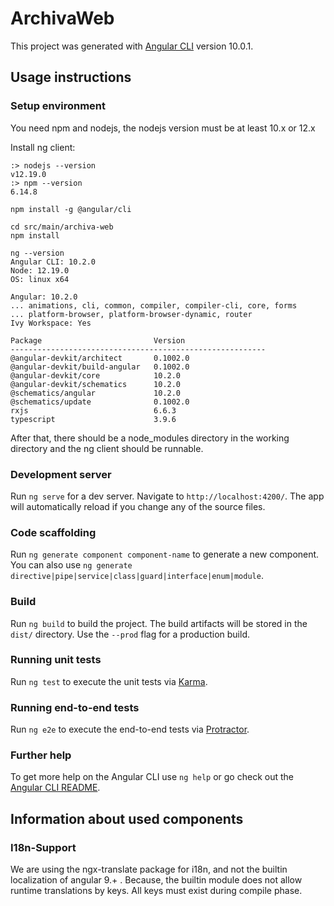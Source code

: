 # ArchivaWeb

This project was generated with [Angular CLI](https://github.com/angular/angular-cli) version 10.0.1.

## Usage instructions

### Setup environment

You need npm and nodejs, the nodejs version must be at least 10.x or 12.x 

Install ng client:
```shell script
:> nodejs --version
v12.19.0
:> npm --version
6.14.8

npm install -g @angular/cli

cd src/main/archiva-web
npm install

ng --version
Angular CLI: 10.2.0
Node: 12.19.0
OS: linux x64

Angular: 10.2.0
... animations, cli, common, compiler, compiler-cli, core, forms
... platform-browser, platform-browser-dynamic, router
Ivy Workspace: Yes

Package                         Version
---------------------------------------------------------
@angular-devkit/architect       0.1002.0
@angular-devkit/build-angular   0.1002.0
@angular-devkit/core            10.2.0
@angular-devkit/schematics      10.2.0
@schematics/angular             10.2.0
@schematics/update              0.1002.0
rxjs                            6.6.3
typescript                      3.9.6

```
After that, there should be a node_modules directory in the working directory and the ng client
should be runnable.



### Development server

Run `ng serve` for a dev server. Navigate to `http://localhost:4200/`. The app will automatically reload if you change any of the source files.

### Code scaffolding

Run `ng generate component component-name` to generate a new component. You can also use `ng generate directive|pipe|service|class|guard|interface|enum|module`.

### Build

Run `ng build` to build the project. The build artifacts will be stored in the `dist/` directory. Use the `--prod` flag for a production build.

### Running unit tests

Run `ng test` to execute the unit tests via [Karma](https://karma-runner.github.io).

### Running end-to-end tests

Run `ng e2e` to execute the end-to-end tests via [Protractor](http://www.protractortest.org/).

### Further help

To get more help on the Angular CLI use `ng help` or go check out the [Angular CLI README](https://github.com/angular/angular-cli/blob/master/README.md).

## Information about used components

### I18n-Support
We are using the ngx-translate package for i18n, and not the builtin localization of angular 9.+ . Because, the builtin module
does not allow runtime translations by keys. All keys must exist during compile phase.  



